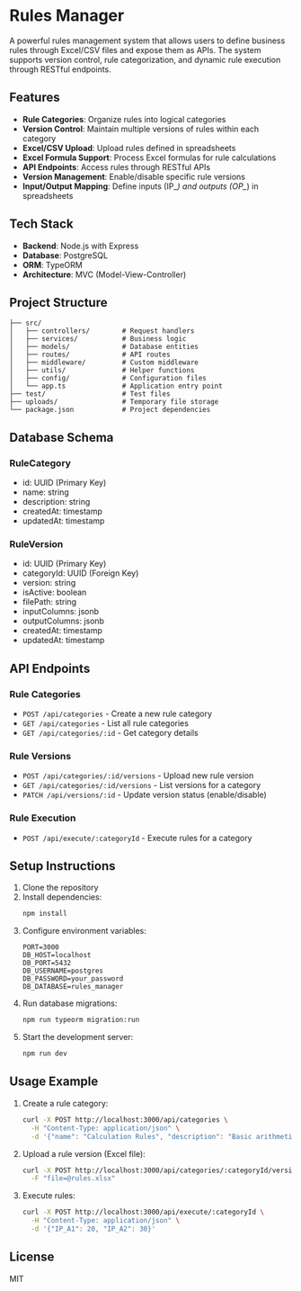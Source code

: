 # Rules Manager

A powerful rules management system that allows users to define business rules through Excel/CSV files and expose them as APIs. The system supports version control, rule categorization, and dynamic rule execution through RESTful endpoints.

## Features

- **Rule Categories**: Organize rules into logical categories
- **Version Control**: Maintain multiple versions of rules within each category
- **Excel/CSV Upload**: Upload rules defined in spreadsheets
- **Excel Formula Support**: Process Excel formulas for rule calculations
- **API Endpoints**: Access rules through RESTful APIs
- **Version Management**: Enable/disable specific rule versions
- **Input/Output Mapping**: Define inputs (IP_*) and outputs (OP_*) in spreadsheets

## Tech Stack

- **Backend**: Node.js with Express
- **Database**: PostgreSQL
- **ORM**: TypeORM
- **Architecture**: MVC (Model-View-Controller)

## Project Structure

```
├── src/
│   ├── controllers/        # Request handlers
│   ├── services/           # Business logic
│   ├── models/             # Database entities
│   ├── routes/             # API routes
│   ├── middleware/         # Custom middleware
│   ├── utils/              # Helper functions
│   ├── config/             # Configuration files
│   └── app.ts              # Application entry point
├── test/                   # Test files
├── uploads/                # Temporary file storage
└── package.json            # Project dependencies
```

## Database Schema

### RuleCategory
- id: UUID (Primary Key)
- name: string
- description: string
- createdAt: timestamp
- updatedAt: timestamp

### RuleVersion
- id: UUID (Primary Key)
- categoryId: UUID (Foreign Key)
- version: string
- isActive: boolean
- filePath: string
- inputColumns: jsonb
- outputColumns: jsonb
- createdAt: timestamp
- updatedAt: timestamp

## API Endpoints

### Rule Categories
- `POST /api/categories` - Create a new rule category
- `GET /api/categories` - List all rule categories
- `GET /api/categories/:id` - Get category details

### Rule Versions
- `POST /api/categories/:id/versions` - Upload new rule version
- `GET /api/categories/:id/versions` - List versions for a category
- `PATCH /api/versions/:id` - Update version status (enable/disable)

### Rule Execution
- `POST /api/execute/:categoryId` - Execute rules for a category

## Setup Instructions

1. Clone the repository
2. Install dependencies:
   ```bash
   npm install
   ```
3. Configure environment variables:
   ```env
   PORT=3000
   DB_HOST=localhost
   DB_PORT=5432
   DB_USERNAME=postgres
   DB_PASSWORD=your_password
   DB_DATABASE=rules_manager
   ```
4. Run database migrations:
   ```bash
   npm run typeorm migration:run
   ```
5. Start the development server:
   ```bash
   npm run dev
   ```

## Usage Example

1. Create a rule category:
   ```bash
   curl -X POST http://localhost:3000/api/categories \
     -H "Content-Type: application/json" \
     -d '{"name": "Calculation Rules", "description": "Basic arithmetic operations"}'
   ```

2. Upload a rule version (Excel file):
   ```bash
   curl -X POST http://localhost:3000/api/categories/:categoryId/versions \
     -F "file=@rules.xlsx"
   ```

3. Execute rules:
   ```bash
   curl -X POST http://localhost:3000/api/execute/:categoryId \
     -H "Content-Type: application/json" \
     -d '{"IP_A1": 20, "IP_A2": 30}'
   ```

## License

MIT
